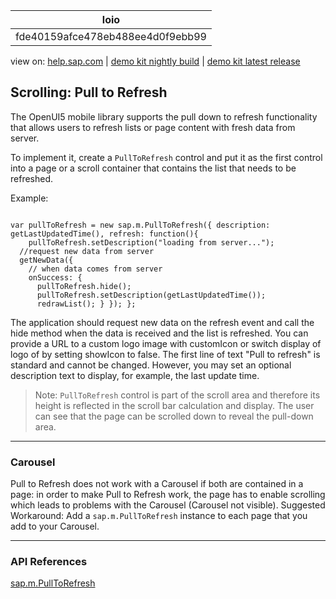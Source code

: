 | loio |
| -----|
| fde40159afce478eb488ee4d0f9ebb99 |

<div id="loio">

view on: [help.sap.com](https://help.sap.com/viewer/DRAFT/3237636b137e43519a20ad5513c49ccb/latest/en-US/fde40159afce478eb488ee4d0f9ebb99.html) | [demo kit nightly build](https://openui5nightly.hana.ondemand.com/#/topic/fde40159afce478eb488ee4d0f9ebb99) | [demo kit latest release](https://openui5.hana.ondemand.com/#/topic/fde40159afce478eb488ee4d0f9ebb99)</div>
<!-- loiofde40159afce478eb488ee4d0f9ebb99 -->

## Scrolling: Pull to Refresh

The OpenUI5 mobile library supports the pull down to refresh functionality that allows users to refresh lists or page content with fresh data from server.

To implement it, create a `PullToRefresh` control and put it as the first control into a page or a scroll container that contains the list that needs to be refreshed.

Example:

```lang-js

var pullToRefresh = new sap.m.PullToRefresh({ description: getLastUpdatedTime(), refresh: function(){
    pullToRefresh.setDescription("loading from server..."); 
  //request new data from server     
  getNewData({ 
    // when data comes from server  
    onSuccess: {
      pullToRefresh.hide();
      pullToRefresh.setDescription(getLastUpdatedTime());
      redrawList(); } }); }; 
```

The application should request new data on the refresh event and call the hide method when the data is received and the list is refreshed. You can provide a URL to a custom logo image with customIcon or switch display of logo of by setting showIcon to false. The first line of text "Pull to refresh" is standard and cannot be changed. However, you may set an optional description text to display, for example, the last update time.

> Note:
> `PullToRefresh` control is part of the scroll area and therefore its height is reflected in the scroll bar calculation and display. The user can see that the page can be scrolled down to reveal the pull-down area.
> 
> 

***

<a name="loiofde40159afce478eb488ee4d0f9ebb99__section_N10030_N10011_N10001"/>

### Carousel

Pull to Refresh does not work with a Carousel if both are contained in a page: in order to make Pull to Refresh work, the page has to enable scrolling which leads to problems with the Carousel \(Carousel not visible\). Suggested Workaround: Add a `sap.m.PullToRefresh` instance to each page that you add to your Carousel.

***

### API References

[sap.m.PullToRefresh](https://openui5.hana.ondemand.com/#docs/api/symbols/sap.m.PullToRefresh.html)

